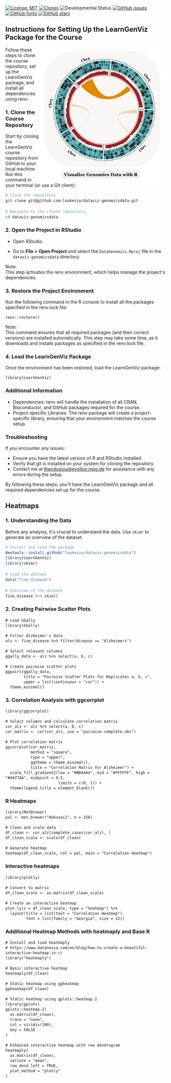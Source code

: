 [![License: MIT](https://img.shields.io/badge/License-MIT-green.svg)](https://opensource.org/licenses/MIT)
[![Clones](https://img.shields.io/badge/Clones-View%20on%20GitHub-blue)](https://github.com/loukesio/dataviz-genomicsdata/graphs/traffic)
![Developmental Status](https://img.shields.io/badge/Status-Development-orange)
[![GitHub issues](https://img.shields.io/github/issues/loukesio/dataviz-genomicsdata)](https://github.com/loukesio/dataviz-genomicsdata/issues)
[![GitHub forks](https://img.shields.io/github/forks/loukesio/dataviz-genomicsdata?style=social)](https://github.com/loukesio/dataviz-genomicsdata/network/members)
[![GitHub stars](https://img.shields.io/github/stars/loukesio/dataviz-genomicsdata?style=social)](https://github.com/loukesio/dataviz-genomicsdata/stargazers)

## Instructions for Setting Up the LearnGenViz Package for the Course

 <img align="right" src="logo/github_physalia_dataviz_genomics.png" width=400>

Follow these steps to clone the course repository, set up the LearnGenViz package, and install all dependencies using renv:

### 1. Clone the Course Repository

Start by cloning the LearnGenViz course repository from GitHub to your local machine. Run this command in your terminal (or use a Git client):
```bash
# Clone the repository
git clone git@github.com:loukesio/dataviz-genomicsdata.git

# Navigate to the cloned repository
cd dataviz-genomicsdata
```
### 2. Open the Project in RStudio

- Open RStudio.

- Go to **File > Open Project** and select the `DataGenomics.Rproj` file in the `dataviz-genomicsdata` directory.

Note: <br>
This step activates the renv environment, which helps manage the project's dependencies.

### 3. Restore the Project Environment

Run the following command in the R console to install all the packages specified in the renv.lock file:
```
renv::restore()
```
Note: <br>
This command ensures that all required packages (and their correct versions) are installed automatically. This step may take some time, as it downloads and installs packages as specified in the renv.lock file.

### 4. Load the LearnGenViz Package

Once the environment has been restored, load the LearnGenViz package:
```
library(LearnGenViz)
```

### Additional Information
- Dependencies: renv will handle the installation of all CRAN, Bioconductor, and GitHub packages required for the course.
- Project-specific Libraries: The renv package will create a project-specific library, ensuring that your environment matches the course setup.

### Troubleshooting
If you encounter any issues:

- Ensure you have the latest version of R and RStudio installed.
- Verify that git is installed on your system for cloning the repository.
- Contact me at theodosiou@evolbio.mpg.de for assistance with any errors during the setup.

By following these steps, you'll have the LearnGenViz package and all required dependencies set up for the course.


## Heatmaps 

### 1. Understanding the Data
Before any analysis, it's crucial to understand the data. Use `skimr` to generate an overview of the dataset.

```r
# Install and load the package
devtools::install_github("loukesio/dataviz-genomicsdata")
library(LearnGenViz)
library(skimr)

# Load the dataset
data("five_disease")

# Overview of the dataset
five_disease %>% skim()
```

### 2. Creating Pairwise Scatter Plots
```
# Load GGally
library(GGally)

# Filter Alzheimer's data
alz <- five_disease %>% filter(disease == "Alzheimers")

# Select relevant columns
ggally_data <- alz %>% select(a, b, c)

# Create pairwise scatter plots
ggpairs(ggally_data, 
        title = "Pairwise Scatter Plots for Replicates a, b, c", 
        upper = list(continuous = "cor")) +
  theme_minimal()
```
### 3. Correlation Analysis with ggcorrplot

```
library(ggcorrplot)

# Select columns and calculate correlation matrix
cor_alz <- alz %>% select(a, b, c)
cor_matrix <- cor(cor_alz, use = "pairwise.complete.obs")

# Plot correlation matrix
ggcorrplot(cor_matrix, 
           method = "square", 
           type = "upper", 
           ggtheme = theme_minimal(),
           title = "Correlation Matrix for Alzheimer") +
  scale_fill_gradient2(low = "#BB4444", mid = "#FFFFFF", high = "#4477AA", midpoint = 0.5,
                       limits = c(0, 1)) +
  theme(legend.title = element_blank())

```
### R Heatmaps
```
library(MetBrewer)
pal <- met.brewer("Hokusai1", n = 256)

# Clean and scale data
df_clean <- cor_alz[complete.cases(cor_alz), ]
df_clean_scale <- scale(df_clean)

# Generate heatmap
heatmap(df_clean_scale, col = pal, main = "Correlation Heatmap")
```

### Interactive heatmaps
```
library(plotly)

# Convert to matrix
df_clean_scale <- as.matrix(df_clean_scale)

# Create an interactive heatmap
plot_ly(z = df_clean_scale, type = "heatmap") %>%
  layout(title = list(text = "Correlation Heatmap"),
         font = list(family = "Georgia", size = 12))
```

### Additional Heatmap Methods with heatmaply and Base R

```
# Install and load heatmaply
# https://www.datanovia.com/en/blog/how-to-create-a-beautiful-interactive-heatmap-in-r/
library("heatmaply")

# Basic interactive heatmap
heatmaply(df_clean)

# Static heatmap using ggheatmap
ggheatmap(df_clean)

# Static heatmap using gplots::heatmap.2
library(gplots)
gplots::heatmap.2(
  as.matrix(df_clean),
  trace = "none",
  col = viridis(100),
  key = FALSE
)

# Enhanced interactive heatmap with row dendrogram
heatmaply(
  as.matrix(df_clean),
  seriate = "mean", 
  row_dend_left = TRUE,
  plot_method = "plotly"
)
```

